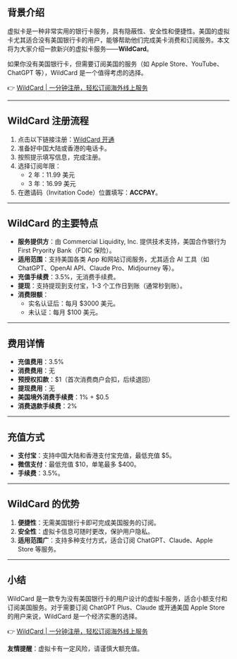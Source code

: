 ## 背景介绍

虚拟卡是一种非常实用的银行卡服务，具有隐蔽性、安全性和便捷性。美国的虚拟卡尤其适合没有美国银行卡的用户，能够帮助他们完成美卡消费和订阅服务。本文将为大家介绍一款新兴的虚拟卡服务——**WildCard**。

如果你没有美国银行卡，但需要订阅美国的服务（如 Apple Store、YouTube、ChatGPT 等），WildCard 是一个值得考虑的选择。

👉 [WildCard | 一分钟注册，轻松订阅海外线上服务](https://bit.ly/bewildcard)

---

## WildCard 注册流程

1. 点击以下链接注册：[WildCard 开通](https://bit.ly/bewildcard)
2. 准备好中国大陆或香港的电话卡。
3. 按照提示填写信息，完成注册。
4. 选择订阅年限：
   - 2 年：11.99 美元
   - 3 年：16.99 美元
5. 在邀请码（Invitation Code）位置填写：**ACCPAY**。

---

## WildCard 的主要特点

- **服务提供方**：由 Commercial Liquidity, Inc. 提供技术支持，美国合作银行为 First Pryority Bank（FDIC 保险）。
- **适用范围**：支持美国各类 App 和网站订阅服务，尤其适合 AI 工具（如 ChatGPT、OpenAI API、Claude Pro、Midjourney 等）。
- **充值手续费**：3.5%，无消费手续费。
- **提现**：支持提现到支付宝，1-3 个工作日到账（通常秒到账）。
- **消费限额**：
  - 实名认证后：每月 $3000 美元。
  - 未认证：每月 $100 美元。

---

## 费用详情

- **充值费用**：3.5%
- **消费费用**：无
- **预授权扣款**：$1（首次消费商户会扣，后续退回）
- **提现费用**：无
- **美国境外消费手续费**：1% + $0.5
- **消费退款手续费**：2%

---

## 充值方式

- **支付宝**：支持中国大陆和香港支付宝充值，最低充值 $5。
- **微信支付**：最低充值 $10，单笔最多 $400。
- **手续费**：3.5%。

---

## WildCard 的优势

1. **便捷性**：无需美国银行卡即可完成美国服务的订阅。
2. **安全性**：虚拟卡信息可随时更改，保护用户隐私。
3. **适用范围广**：支持多种支付方式，适合订阅 ChatGPT、Claude、Apple Store 等服务。

---

## 小结

WildCard 是一款专为没有美国银行卡的用户设计的虚拟卡服务，适合小额支付和订阅美国服务。对于需要订阅 ChatGPT Plus、Claude 或开通美国 Apple Store 的用户来说，WildCard 是一个经济实惠的选择。

👉 [WildCard | 一分钟注册，轻松订阅海外线上服务](https://bit.ly/bewildcard)

**友情提醒**：虚拟卡有一定风险，请谨慎大额充值。